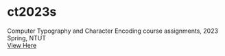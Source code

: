 # ct2023s
Computer Typography and Character Encoding course assignments, 2023 Spring, NTUT  
[View Here](https://sean0505tsai.github.io/ct2023s/hw00/index.html)
